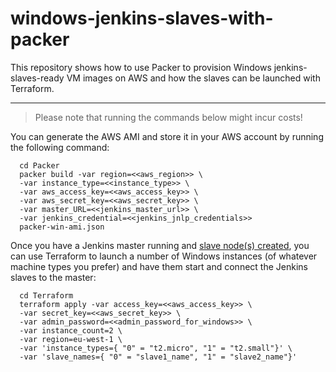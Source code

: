 # windows-jenkins-slaves-with-packer
This repository shows how to use Packer to provision Windows jenkins-slaves-ready VM images on AWS and how the slaves can be launched with Terraform.

------
> Please note that running the commands below might incur costs!

You can generate the AWS AMI and store it in your AWS account by running the following command:

      cd Packer
      packer build -var region=<<aws_region>> \
      -var instance_type=<<instance_type>> \
      -var aws_access_key=<<aws_access_key>> \
      -var aws_secret_key=<<aws_secret_key>> \
      -var master_URL=<<jenkins_master_url>> \
      -var jenkins_credential=<<jenkins_jnlp_credentials>>
      packer-win-ami.json

Once you have a Jenkins master running and [slave node(s) created](https://support.cloudbees.com/hc/en-us/articles/227834227-How-to-create-a-new-node-), you can use Terraform to launch a number of Windows instances (of whatever machine types you prefer) and have them start and connect the Jenkins slaves to the master:

      cd Terraform
      terraform apply -var access_key=<<aws_access_key>> \
      -var secret_key=<<aws_secret_key>> \
      -var admin_password=<<admin_password_for_windows>> \
      -var instance_count=2 \
      -var region=eu-west-1 \
      -var 'instance_types={ "0" = "t2.micro", "1" = "t2.small"}' \
      -var 'slave_names={ "0" = "slave1_name", "1" = "slave2_name"}'
